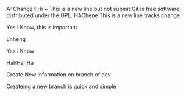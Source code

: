 A:
Change t
Hi ~ This is a new line but not submit
Git is free software distributed under the GPL.
HAChene
This is a new line tracks change

Yes I Know, this is important

Enheng

Yes I Know

HahHahHa


Create New Information on branch of dev

Createing a new branch is quick and simple

